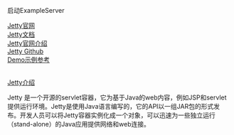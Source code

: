 启动ExampleServer




[Jetty官网](https://www.eclipse.org/jetty/)  
[Jetty文档](https://www.eclipse.org/jetty/documentation.php)  
[Jetty官网介绍](https://wiki.eclipse.org/Jetty)  
[Jetty Github](https://github.com/eclipse/jetty.project)  
[Demo示例参考](https://github.com/eclipse/jetty.project/tree/jetty-10.0.x/demos/embedded)  
[]()  
[]()





[Jetty介绍](https://www.oschina.net/p/jetty)

Jetty 是一个开源的servlet容器，它为基于Java的web内容，例如JSP和servlet提供运行环境。Jetty是使用Java语言编写的，它的API以一组JAR包的形式发布。开发人员可以将Jetty容器实例化成一个对象，可以迅速为一些独立运行（stand-alone）的Java应用提供网络和web连接。



